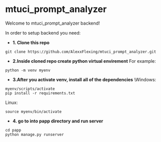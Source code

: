 # mtuci_prompt_analyzer
Welcome to mtuci_prompt_analyzer backend!

In order to setup backend you need:

 - **1. Clone this repo**
```
git clone https://github.com/AlexxFlexing/mtuci_prompt_analyzer.git
```
 - **2.Inside cloned repo create python virtual envirement**
  For example:
```
python -m venv myenv
```
- **3.After you activate venv, install all of the dependencies**
\Windows:
```
myenv/scripts/activate
pip install -r requirements.txt
```
Linux:
```
source myenv/bin/activate
```
- **4. go to into papp directory and run server**
```
cd papp
python manage.py runserver
```
